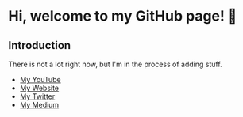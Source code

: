 # Hi, welcome to my GitHub page! 👋

## Introduction

There is not a lot right now, but I'm in the process of adding stuff.

- [My YouTube](https://www.youtube.com/zedespook)
- [My Website](https://www.zedespook.com/)
- [My Twitter](https://twitter.com/Zedespook)
- [My Medium](https://medium.com/@Zedespook)
